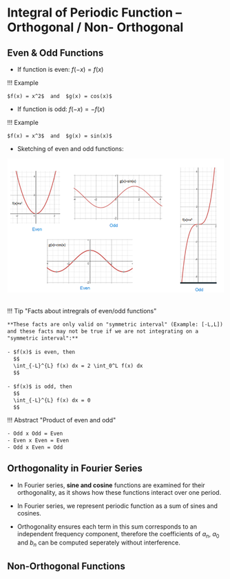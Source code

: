 # Integral of Periodic Function – Orthogonal / Non- Orthogonal

## Even & Odd Functions
- If function is even: $f(-x) = f(x)$

!!! Example

    $f(x) = x^2$  and  $g(x) = cos(x)$ 
    

- If function is odd: $f(-x) = -f(x)$

!!! Example

    $f(x) = x^3$  and  $g(x) = sin(x)$ 

- Sketching of even and odd functions: <br>

<div align="center">
  <img src="https://github.com/JoshuaOhYQ/BEEE/blob/3c26dc604f5f2f2f0e529b2a353afb4504c6f1d4/docs/ENG2053%20Engineering%20Math%203/Even.png?raw=true" alt="Even&Odd">
</div>

<br>

!!! Tip "Facts about intregrals of even/odd functions"

    **These facts are only valid on "symmetric interval" (Example: [-L,L]) and these facts may not be true if we are not integrating on a "symmetric interval":** 

    - $f(x)$ is even, then
      $$
      \int_{-L}^{L} f(x) dx = 2 \int_0^L f(x) dx
      $$

    - $f(x)$ is odd, then
      $$
      \int_{-L}^{L} f(x) dx = 0
      $$

!!! Abstract "Product of even and odd"

    - Odd x Odd = Even
    - Even x Even = Even
    - Odd x Even = Odd


## Orthogonality in Fourier Series
- In Fourier series, **sine and cosine** functions are examined for their orthogonality, as it shows how these functions interact over one period.

- In Fourier series, we represent periodic function as a sum of sines and cosines. 

- Orthogonality ensures each term in this sum corresponds to an independent frequency component, therefore the coefficients of $a_n$, $a_0$ and $b_n$ can be computed seperately without interference. 

## Non-Orthogonal Functions 

